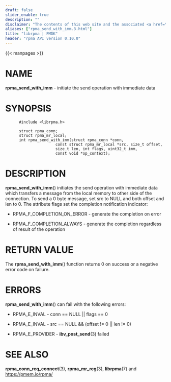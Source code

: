 ```yaml
---
draft: false
slider_enable: true
description: ""
disclaimer: "The contents of this web site and the associated <a href=\"https://github.com/pmem\">GitHub repositories</a> are BSD-licensed open source."
aliases: ["rpma_send_with_imm.3.html"]
title: "librpma | PMDK"
header: "rpma API version 0.10.0"
---
```

{{< manpages >}}

[comment]: <> (SPDX-License-Identifier: BSD-3-Clause)
[comment]: <> (Copyright 2020, Intel Corporation)

NAME
====

**rpma\_send\_with\_imm** - initiate the send operation with immediate
data

SYNOPSIS
========

          #include <librpma.h>

          struct rpma_conn;
          struct rpma_mr_local;
          int rpma_send_with_imm(struct rpma_conn *conn,
                          const struct rpma_mr_local *src, size_t offset,
                          size_t len, int flags, uint32_t imm,
                          const void *op_context);

DESCRIPTION
===========

**rpma\_send\_with\_imm**() initiates the send operation with immediate
data which transfers a message from the local memory to other side of
the connection. To send a 0 byte message, set src to NULL and both
offset and len to 0. The attribute flags set the completion notification
indicator:

-   RPMA\_F\_COMPLETION\_ON\_ERROR - generate the completion on error

-   RPMA\_F\_COMPLETION\_ALWAYS - generate the completion regardless of
    result of the operation

RETURN VALUE
============

The **rpma\_send\_with\_imm**() function returns 0 on success or a
negative error code on failure.

ERRORS
======

**rpma\_send\_with\_imm**() can fail with the following errors:

-   RPMA\_E\_INVAL - conn == NULL \|\| flags == 0

-   RPMA\_E\_INVAL - src == NULL && (offset != 0 \|\| len != 0)

-   RPMA\_E\_PROVIDER - **ibv\_post\_send**(3) failed

SEE ALSO
========

**rpma\_conn\_req\_connect**(3), **rpma\_mr\_reg**(3), **librpma**(7)
and https://pmem.io/rpma/
